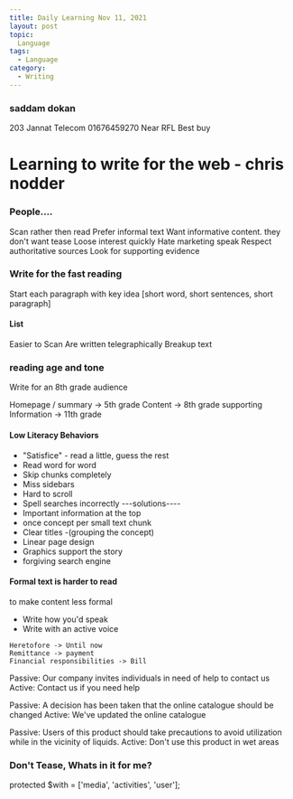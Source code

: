 ```yaml
---
title: Daily Learning Nov 11, 2021
layout: post
topic:
  Language
tags:
  - Language
category:
  - Writing 
---
```


### saddam dokan 
203
Jannat Telecom
01676459270
Near RFL Best buy

# Learning to write for the web  - chris nodder


### People....
Scan rather then read 
Prefer informal text 
Want informative content. they don't want tease
Loose interest quickly
Hate marketing speak
Respect authoritative sources
Look for supporting evidence 


### Write for the fast reading 
Start each paragraph with key idea [short word, short sentences, short paragraph]

#### List
Easier to Scan
Are written telegraphically 
Breakup text

### reading age and tone
Write for an 8th grade audience 

Homepage / summary -> 5th grade
Content -> 8th grade
supporting Information -> 11th grade 

#### Low Literacy Behaviors 
* "Satisfice" - read a little, guess the rest
* Read word for word 
* Skip chunks completely 
* Miss sidebars
* Hard to scroll
* Spell searches incorrectly 
---solutions----
* Important information at the top
* once concept per small text chunk 
* Clear titles -(grouping the concept)
* Linear page design
* Graphics support the story 
* forgiving search engine

#### Formal text is harder to read 
to make content less formal 
* Write how you'd speak
* Write with an active voice

~~~
Heretofore -> Until now
Remittance -> payment
Financial responsibilities -> Bill
~~~

Passive: Our company invites individuals in need of help to contact us     
Active: Contact us if you need help       

Passive: A decision has been taken that the online catalogue should be changed
Active: We've updated the online catalogue

Passive: Users of this product should take precautions to avoid utilization while in the vicinity of liquids. 
Active: Don't use this product in wet areas

### Don't Tease, Whats in it for me? 



protected $with = ['media', 'activities', 'user'];










